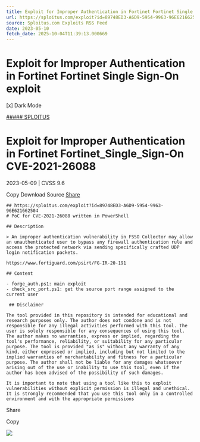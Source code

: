```yaml
---
title: Exploit for Improper Authentication in Fortinet Fortinet Single Sign-On exploit
url: https://sploitus.com/exploit?id=89748ED3-A6D9-5954-9963-96E621662504&utm_source=rss&utm_medium=rss
source: Sploitus.com Exploits RSS Feed
date: 2023-05-10
fetch_date: 2025-10-04T11:39:13.000669
---
```


# Exploit for Improper Authentication in Fortinet Fortinet Single Sign-On exploit

[x]
Dark Mode

[##### SPLOITUS](/)

# Exploit for Improper Authentication in Fortinet Fortinet\_Single\_Sign-On CVE-2021-26088

2023-05-09 | CVSS 9.6

Copy
Download
Source
[Share](#share-url)

```
## https://sploitus.com/exploit?id=89748ED3-A6D9-5954-9963-96E621662504
# PoC for CVE-2021-26088 written in PowerShell

## Description

> An improper authentication vulnerability in FSSO Collector may allow an unauthenticated user to bypass any firewall authentication rule and access the protected network via sending specifically crafted UDP login notification packets.

https://www.fortiguard.com/psirt/FG-IR-20-191

## Content

- forge_auth.ps1: main exploit
- check_src_port.ps1: get the source port range assigned to the current user

 ## Disclaimer

The tool provided in this repository is intended for educational and research purposes only. The author does not condone and is not responsible for any illegal activities performed with this tool. The user is solely responsible for any consequences of using this tool. The author makes no warranties, express or implied, regarding the tool's performance, reliability, or suitability for any particular purpose. The tool is provided "as is" without any warranty of any kind, either expressed or implied, including but not limited to the implied warranties of merchantability and fitness for a particular purpose. The author shall not be liable for any damages whatsoever arising out of the use or inability to use this tool, even if the author has been advised of the possibility of such damages.

It is important to note that using a tool like this to exploit vulnerabilities without explicit permission is illegal and unethical. It is strongly recommended that you use this tool only in a controlled environment and with the appropriate permissions
```

Share

Copy

![](https://mc.yandex.ru/watch/54912310)